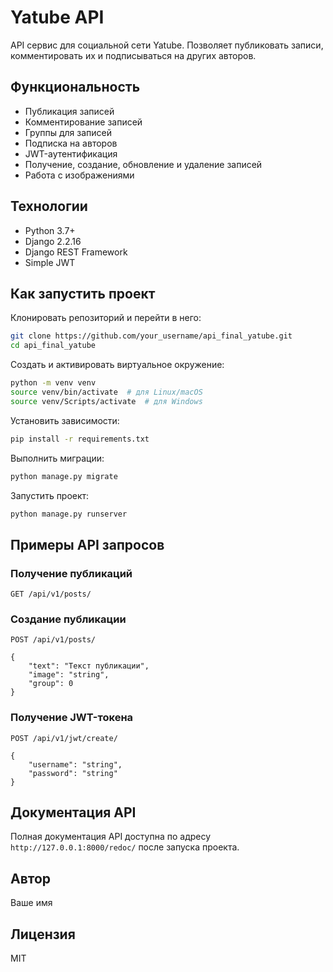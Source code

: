 # Yatube API

API сервис для социальной сети Yatube. Позволяет публиковать записи, комментировать их и подписываться на других авторов.

## Функциональность

- Публикация записей
- Комментирование записей
- Группы для записей
- Подписка на авторов
- JWT-аутентификация
- Получение, создание, обновление и удаление записей
- Работа с изображениями

## Технологии

- Python 3.7+
- Django 2.2.16
- Django REST Framework
- Simple JWT

## Как запустить проект

Клонировать репозиторий и перейти в него:

```bash
git clone https://github.com/your_username/api_final_yatube.git
cd api_final_yatube
```

Создать и активировать виртуальное окружение:

```bash
python -m venv venv
source venv/bin/activate  # для Linux/macOS
source venv/Scripts/activate  # для Windows
```

Установить зависимости:

```bash
pip install -r requirements.txt
```

Выполнить миграции:

```bash
python manage.py migrate
```

Запустить проект:

```bash
python manage.py runserver
```

## Примеры API запросов

### Получение публикаций

```
GET /api/v1/posts/
```

### Создание публикации

```
POST /api/v1/posts/

{
    "text": "Текст публикации",
    "image": "string",
    "group": 0
}
```

### Получение JWT-токена

```
POST /api/v1/jwt/create/

{
    "username": "string",
    "password": "string"
}
```

## Документация API

Полная документация API доступна по адресу `http://127.0.0.1:8000/redoc/` после запуска проекта.

## Автор

Ваше имя

## Лицензия

MIT
